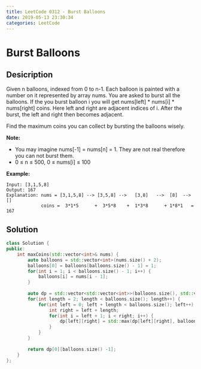 ```yaml
---
title: LeetCode 0312 - Burst Balloons
date: 2019-05-13 23:30:34
categories: LeetCode
---
```

# Burst Balloons

<!--more-->

## Desicription

Given n balloons, indexed from 0 to n-1. Each balloon is painted with a number on it represented by array nums. You are asked to burst all the balloons. If the you burst balloon i you will get nums[left] * nums[i] * nums[right] coins. Here left and right are adjacent indices of i. After the burst, the left and right then becomes adjacent.

Find the maximum coins you can collect by bursting the balloons wisely.

**Note:**

- You may imagine nums[-1] = nums[n] = 1. They are not real therefore you can not burst them.
- 0 ≤ n ≤ 500, 0 ≤ nums[i] ≤ 100

**Example:**

```
Input: [3,1,5,8]
Output: 167 
Explanation: nums = [3,1,5,8] --> [3,5,8] -->   [3,8]   -->  [8]  --> []
             coins =  3*1*5      +  3*5*8    +  1*3*8      + 1*8*1   = 167
```

## Solution

```cpp
class Solution {
public:
    int maxCoins(std::vector<int>& nums) {
        auto balloons = std::vector<int>(nums.size() + 2);
        balloons[0] = balloons[balloons.size() - 1] = 1;
        for(int i = 1; i < balloons.size() - 1; i++) {
            balloons[i] = nums[i - 1];
        }
        
        auto dp = std::vector<std::vector<int>>(balloons.size(), std::vector<int>(balloons.size(), 0));
        for(int length = 2; length < balloons.size(); length++) {
            for(int left = 0; left + length < balloons.size(); left++) {
                int right = left + length;
                for(int i = left + 1; i < right; i++) {
                    dp[left][right] = std::max(dp[left][right], balloons[left] * balloons[i] * balloons[right] + dp[left][i] + dp[i][right]);
                }
            }
        }
        
        return dp[0][balloons.size() -1];
    }
};
```